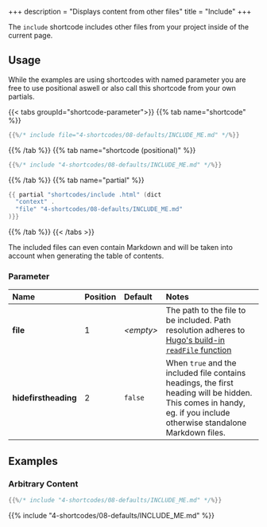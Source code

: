 +++
description = "Displays content from other files"
title = "Include"
+++

The `include` shortcode includes other files from your project inside of the current page.

## Usage

While the examples are using shortcodes with named parameter you are free to use positional aswell or also call this shortcode from your own partials.

{{< tabs groupId="shortcode-parameter">}}
{{% tab name="shortcode" %}}

````go
{{%/* include file="4-shortcodes/08-defaults/INCLUDE_ME.md" */%}}
````

{{% /tab %}}
{{% tab name="shortcode (positional)" %}}

````go
{{%/* include "4-shortcodes/08-defaults/INCLUDE_ME.md" */%}}
````

{{% /tab %}}
{{% tab name="partial" %}}

````go
{{ partial "shortcodes/include .html" (dict
  "context" .
  "file" "4-shortcodes/08-defaults/INCLUDE_ME.md"
)}}
````

{{% /tab %}}
{{< /tabs >}}

The included files can even contain Markdown and will be taken into account when generating the table of contents.

### Parameter

| Name                 | Position | Default          | Notes       |
|:---------------------|:---------|:-----------------|:------------|
| **file**             | 1        | _&lt;empty&gt;_  | The path to the file to be included. Path resolution adheres to [Hugo's build-in `readFile` function](https://gohugo.io/functions/readfile/) |
| **hidefirstheading** | 2        | `false`          | When `true` and the included file contains headings, the first heading will be hidden. This comes in handy, eg. if you include otherwise standalone Markdown files. |

## Examples

### Arbitrary Content

````go
{{%/* include "4-shortcodes/08-defaults/INCLUDE_ME.md" */%}}
````

{{% include "4-shortcodes/08-defaults/INCLUDE_ME.md" %}}
